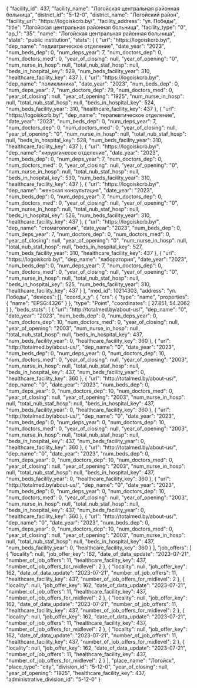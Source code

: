 {
    "facility_id": 437,
    "facility_name": "Логойская центральная районная больница",
    "district_id": "5-12-0",
    "district_name": "Логойский район",
    "facility_url": "https:\/\/logoiskcrb.by\/",
    "facility_address": "ул. Победы",
    "title": "Логойская центральная районная больница",
    "facility_type": "0",
    "ap_1": "35",
    "name": "Логойская центральная районная больница",
    "state": "public institution",
    "stats": [
        {
            "url": "https:\/\/logoiskcrb.by\/",
            "dep_name": "педиатрическое отделение",
            "date_year": "2023",
            "num_beds_dep": 0,
            "num_deps_year": 7,
            "num_doctors_dep": 0,
            "num_doctors_med": 0,
            "year_of_closing": null,
            "year_of_opening": "0",
            "num_nurse_in_hosp": null,
            "total_nub_staf_hosp": null,
            "beds_in_hospital_key": 529,
            "num_beds_facility_year": 310,
            "healthcare_facility_key": 437
        },
        {
            "url": "https:\/\/logoiskcrb.by\/",
            "dep_name": "поликлиника",
            "date_year": "2023",
            "num_beds_dep": 0,
            "num_deps_year": 7,
            "num_doctors_dep": 79,
            "num_doctors_med": 0,
            "year_of_closing": null,
            "year_of_opening": "1925",
            "num_nurse_in_hosp": null,
            "total_nub_staf_hosp": null,
            "beds_in_hospital_key": 524,
            "num_beds_facility_year": 310,
            "healthcare_facility_key": 437
        },
        {
            "url": "https:\/\/logoiskcrb.by\/",
            "dep_name": "терапевтическое отделение",
            "date_year": "2023",
            "num_beds_dep": 0,
            "num_deps_year": 7,
            "num_doctors_dep": 0,
            "num_doctors_med": 0,
            "year_of_closing": null,
            "year_of_opening": "0",
            "num_nurse_in_hosp": null,
            "total_nub_staf_hosp": null,
            "beds_in_hospital_key": 528,
            "num_beds_facility_year": 310,
            "healthcare_facility_key": 437
        },
        {
            "url": "https:\/\/logoiskcrb.by\/",
            "dep_name": "хирургичесое отделение",
            "date_year": "2023",
            "num_beds_dep": 0,
            "num_deps_year": 7,
            "num_doctors_dep": 0,
            "num_doctors_med": 0,
            "year_of_closing": null,
            "year_of_opening": "0",
            "num_nurse_in_hosp": null,
            "total_nub_staf_hosp": null,
            "beds_in_hospital_key": 530,
            "num_beds_facility_year": 310,
            "healthcare_facility_key": 437
        },
        {
            "url": "https:\/\/logoiskcrb.by\/",
            "dep_name": "женская консультация",
            "date_year": "2023",
            "num_beds_dep": 0,
            "num_deps_year": 7,
            "num_doctors_dep": 0,
            "num_doctors_med": 0,
            "year_of_closing": null,
            "year_of_opening": "0",
            "num_nurse_in_hosp": null,
            "total_nub_staf_hosp": null,
            "beds_in_hospital_key": 526,
            "num_beds_facility_year": 310,
            "healthcare_facility_key": 437
        },
        {
            "url": "https:\/\/logoiskcrb.by\/",
            "dep_name": "стоматология",
            "date_year": "2023",
            "num_beds_dep": 0,
            "num_deps_year": 7,
            "num_doctors_dep": 0,
            "num_doctors_med": 0,
            "year_of_closing": null,
            "year_of_opening": "0",
            "num_nurse_in_hosp": null,
            "total_nub_staf_hosp": null,
            "beds_in_hospital_key": 527,
            "num_beds_facility_year": 310,
            "healthcare_facility_key": 437
        },
        {
            "url": "https:\/\/logoiskcrb.by\/",
            "dep_name": "лаборатория",
            "date_year": "2023",
            "num_beds_dep": 0,
            "num_deps_year": 7,
            "num_doctors_dep": 0,
            "num_doctors_med": 0,
            "year_of_closing": null,
            "year_of_opening": "0",
            "num_nurse_in_hosp": null,
            "total_nub_staf_hosp": null,
            "beds_in_hospital_key": 525,
            "num_beds_facility_year": 310,
            "healthcare_facility_key": 437
        }
    ],
    "med_id": 10214303,
    "address": "ул. Победы",
    "devices": [],
    "coord_x_y": {
        "crs": {
            "type": "name",
            "properties": {
                "name": "EPSG:4326"
            }
        },
        "type": "Point",
        "coordinates": [
            27.851,
            54.2062
        ]
    },
    "beds_stats": [
        {
            "url": "http:\/\/totalmed.by\/about-us\/",
            "dep_name": "0",
            "date_year": "2023",
            "num_beds_dep": 0,
            "num_deps_year": 0,
            "num_doctors_dep": 10,
            "num_doctors_med": 0,
            "year_of_closing": null,
            "year_of_opening": "2003",
            "num_nurse_in_hosp": null,
            "total_nub_staf_hosp": null,
            "beds_in_hospital_key": 437,
            "num_beds_facility_year": 0,
            "healthcare_facility_key": 360
        },
        {
            "url": "http:\/\/totalmed.by\/about-us\/",
            "dep_name": "0",
            "date_year": "2023",
            "num_beds_dep": 0,
            "num_deps_year": 0,
            "num_doctors_dep": 10,
            "num_doctors_med": 0,
            "year_of_closing": null,
            "year_of_opening": "2003",
            "num_nurse_in_hosp": null,
            "total_nub_staf_hosp": null,
            "beds_in_hospital_key": 437,
            "num_beds_facility_year": 0,
            "healthcare_facility_key": 360
        },
        {
            "url": "http:\/\/totalmed.by\/about-us\/",
            "dep_name": "0",
            "date_year": "2023",
            "num_beds_dep": 0,
            "num_deps_year": 0,
            "num_doctors_dep": 10,
            "num_doctors_med": 0,
            "year_of_closing": null,
            "year_of_opening": "2003",
            "num_nurse_in_hosp": null,
            "total_nub_staf_hosp": null,
            "beds_in_hospital_key": 437,
            "num_beds_facility_year": 0,
            "healthcare_facility_key": 360
        },
        {
            "url": "http:\/\/totalmed.by\/about-us\/",
            "dep_name": "0",
            "date_year": "2023",
            "num_beds_dep": 0,
            "num_deps_year": 0,
            "num_doctors_dep": 10,
            "num_doctors_med": 0,
            "year_of_closing": null,
            "year_of_opening": "2003",
            "num_nurse_in_hosp": null,
            "total_nub_staf_hosp": null,
            "beds_in_hospital_key": 437,
            "num_beds_facility_year": 0,
            "healthcare_facility_key": 360
        },
        {
            "url": "http:\/\/totalmed.by\/about-us\/",
            "dep_name": "0",
            "date_year": "2023",
            "num_beds_dep": 0,
            "num_deps_year": 0,
            "num_doctors_dep": 10,
            "num_doctors_med": 0,
            "year_of_closing": null,
            "year_of_opening": "2003",
            "num_nurse_in_hosp": null,
            "total_nub_staf_hosp": null,
            "beds_in_hospital_key": 437,
            "num_beds_facility_year": 0,
            "healthcare_facility_key": 360
        },
        {
            "url": "http:\/\/totalmed.by\/about-us\/",
            "dep_name": "0",
            "date_year": "2023",
            "num_beds_dep": 0,
            "num_deps_year": 0,
            "num_doctors_dep": 10,
            "num_doctors_med": 0,
            "year_of_closing": null,
            "year_of_opening": "2003",
            "num_nurse_in_hosp": null,
            "total_nub_staf_hosp": null,
            "beds_in_hospital_key": 437,
            "num_beds_facility_year": 0,
            "healthcare_facility_key": 360
        },
        {
            "url": "http:\/\/totalmed.by\/about-us\/",
            "dep_name": "0",
            "date_year": "2023",
            "num_beds_dep": 0,
            "num_deps_year": 0,
            "num_doctors_dep": 10,
            "num_doctors_med": 0,
            "year_of_closing": null,
            "year_of_opening": "2003",
            "num_nurse_in_hosp": null,
            "total_nub_staf_hosp": null,
            "beds_in_hospital_key": 437,
            "num_beds_facility_year": 0,
            "healthcare_facility_key": 360
        }
    ],
    "job_offers": [
        {
            "locality": null,
            "job_offer_key": 162,
            "date_of_data_update": "2023-07-21",
            "number_of_job_offers": 11,
            "healthcare_facility_key": 437,
            "number_of_job_offers_for_midlevel": 2
        },
        {
            "locality": null,
            "job_offer_key": 162,
            "date_of_data_update": "2023-07-21",
            "number_of_job_offers": 11,
            "healthcare_facility_key": 437,
            "number_of_job_offers_for_midlevel": 2
        },
        {
            "locality": null,
            "job_offer_key": 162,
            "date_of_data_update": "2023-07-21",
            "number_of_job_offers": 11,
            "healthcare_facility_key": 437,
            "number_of_job_offers_for_midlevel": 2
        },
        {
            "locality": null,
            "job_offer_key": 162,
            "date_of_data_update": "2023-07-21",
            "number_of_job_offers": 11,
            "healthcare_facility_key": 437,
            "number_of_job_offers_for_midlevel": 2
        },
        {
            "locality": null,
            "job_offer_key": 162,
            "date_of_data_update": "2023-07-21",
            "number_of_job_offers": 11,
            "healthcare_facility_key": 437,
            "number_of_job_offers_for_midlevel": 2
        },
        {
            "locality": null,
            "job_offer_key": 162,
            "date_of_data_update": "2023-07-21",
            "number_of_job_offers": 11,
            "healthcare_facility_key": 437,
            "number_of_job_offers_for_midlevel": 2
        },
        {
            "locality": null,
            "job_offer_key": 162,
            "date_of_data_update": "2023-07-21",
            "number_of_job_offers": 11,
            "healthcare_facility_key": 437,
            "number_of_job_offers_for_midlevel": 2
        }
    ],
    "place_name": "Логойск",
    "place_type": "city",
    "division_id": "5-12-0",
    "year_of_closing": null,
    "year_of_opening": "1925",
    "healthcare_facility_key": 437,
    "administrative_division_id": "5-12-0"
}